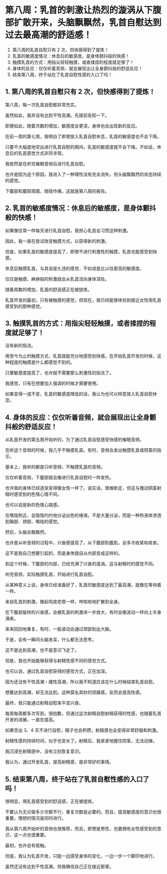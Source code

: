 # 第八周：乳首的刺激让热烈的漩涡从下腹部扩散开来，头脑飘飘然，乳首自慰达到过去最高潮的舒适感！ [​](#第八周-乳首的刺激让热烈的漩涡从下腹部扩散开来-头脑飘飘然-乳首自慰达到过去最高潮的舒适感)

1.  第八周的乳首自慰只有 2 次，但快感得到了提炼！
2.  乳首的敏感度情况：休息后的敏感度，是身体颤抖般的快感！
3.  触摸乳首的方式：用指尖轻轻触摸，或者揉捏的程度就足够了！
4.  身体的反应：仅仅听着音频，就会展现出让全身颤抖般的舒适反应！
5.  结束第八周，终于站在了乳首自慰性感的入口了吗！

## 1\. 第八周的乳首自慰只有 2 次，但快感得到了提炼！ [​](#_1-第八周的乳首自慰只有-2-次-但快感得到了提炼)

第八周，每一次乳首自慰都非常充实。

虽然如此，我并没有达到干性高潮。先提前告知一下。

即便如此，随着次数的增加，敏感度会更深，身体也会出现新的反应。

在前一周的第七周，我明白了即使放入乳首自慰休息，乳首的敏感度也不会下降。

只要不大幅度地空出进行乳首自慰的期间，乳首的敏感度就不会下降。不如说，休息后的乳首感觉方式非同寻常。

我依然是在听完催眠音频后进行乳首自慰。

也许是因为这个原因，我进入了一种理性没有完全消失，但头脑飘飘然的状态持续的感觉。

下腹部和腹部周围，隐隐作痛，这就是第八周的报告。

## 2\. 乳首的敏感度情况：休息后的敏感度，是身体颤抖般的快感！ [​](#_2-乳首的敏感度情况-休息后的敏感度-是身体颤抖般的快感)

如果像往常一样每天进行乳首自慰，我担心乳首会习惯这种刺激。

因此，我一直在尝试改变触摸方式，以获得新的刺激。

但是，如果乳首的敏感度提高了，即使不进行刺激性的触摸，乳首也能感受到快感。

休息后触摸乳首，与其说是久违的感觉，不如说是比以往更高的敏感度。

仅仅是触摸，麻痹般的刺激就会从乳首流向身体深处。

随着周数的增加，乳首的舒适感正在被提炼。

乳首开发的最初，只有被触摸的感觉，但现在，我已经能够体验到接近女性用乳首感受到的那种感觉。

## 3\. 触摸乳首的方式：用指尖轻轻触摸，或者揉捏的程度就足够了！ [​](#_3-触摸乳首的方式-用指尖轻轻触摸-或者揉捏的程度就足够了)

没有新的指法。

用至今为止的触摸方式，乳首就能充分地感受到快感。在开始乳首开发的时候，这种程度的触摸是什么都感觉不到的。

只要敏感度提高了，也许就不需要那么刺激性的指法了。

我感觉，只有在想要加入强调的时候才需要使用。

如果变得一成不变，乳首的敏感度降低的话，我认为也可以特意放入乳首自慰休息。

## 4\. 身体的反应：仅仅听着音频，就会展现出让全身颤抖般的舒适反应！ [​](#_4-身体的反应-仅仅听着音频-就会展现出让全身颤抖般的舒适反应)

从乳首开发的第五周开始听的，为了通过乳首自慰感受快感的催眠音频。

在听这个音频的时候，我几乎不触摸乳首。有时，音频会发出触摸乳首或阴茎的指示。

基本上，我听的都是只听音频，不触摸乳首的音频。

仅仅听着音频，下腹部就会像进行乳首自慰时一样发热。

也许我的身体已经逐渐变得像女性一样了。说实话，很难断定，但这与撸动阴茎射精时感受到的色情心情不同。

也可以说是新的色情心跳感。

在喉咙附近，会隐隐约约地分泌出色的唾液。不是大量分泌，而是一种热液体渗透到胸部、颈部、喉咙的感觉。

然后，头脑会飘飘然。

也许是从听音频的过程中，兴奋感提高了，从下腹部到腹肌，会多次收紧和痉挛。

这不是我自己想要引起的，而是身体擅自从内部变成这样的。

到这个时候，下腹部的内部，已经充满了兴奋的漩涡。这与射精时的感觉不同。

听完音频，实际触摸乳首，开始进行乳首自慰。

从某种意义上说，身体已经准备好了，乳首的敏感度达到了最高潮，就像在等待着一样。

来自乳首的刺激，像起鸡皮疙瘩一样，哗啦啦地扩散到全身。

在下腹部旋转的兴奋感，会被乳首的刺激进一步放大，有时会像波动一样向上半身涌来。

来来回回地重复，有时，一股波动会通过颈部到达大脑。

于是，会有一瞬间头脑发呆，什么都无法思考。

这不是达到高潮，也不是意识飞走了。

但是，我也开始能够获得与射精性感不同的感觉方式。

也可以说，通过乳首自慰获得的感觉方式，正在加深。

因为还没有干性高潮・雌性高潮，所以我不知道应该在什么时候结束乳首自慰。

想要达到高潮，却无法达到。这种莫名其妙的烦躁感，反而会提高性感。

最终，我只能通过射精自慰来平息兴奋。

每周每周都多次写到，很抱歉，但通过这次射精自慰射精获得的性感，也随着乳首开发的进展，一直在提高。

如果空出 3、4 天不进行自慰，精子也会积攒，射精感也会变得非常舒服和刺激。

射精性感的持续时间，似乎也变长了。射精后，我紧紧地握住阴茎，无法动弹。

我沉浸在射精感中，没有立刻恢复意识。

我认为，通过开发乳首，提高射精感，是非常好的事情。

## 5\. 结束第八周，终于站在了乳首自慰性感的入口了吗！ [​](#_5-结束第八周-终于站在了乳首自慰性感的入口了吗)

很明显，用乳首感受到的舒适感，正在被提炼。

不要认为无论做多少次都不行，重复次数是必要的。而且，提高敏感度的意识也很重要。理想的情况是同时进行。

我从第六周开始听的音频也很推荐，而且，即使是男性，也要拥有女性感受到的意识，这一点也很重要。

最初，也许会有抵触。

但是，我认为乳首开发，只能一边感受身体的变化，一边一步一个脚印地进行。

虽然还没有达到干性高潮，但我确信自己正在接近那里。